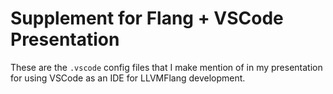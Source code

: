# Supplement for Flang + VSCode Presentation

These are the `.vscode` config files that I make mention of in my presentation
for using VSCode as an IDE for LLVMFlang development.
